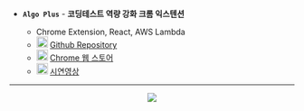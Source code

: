 ###

-   **` Algo Plus `** - **코딩테스트 역량 강화 크롬 익스텐션**

    -   Chrome Extension, React, AWS Lambda
    -   <img src="https://github.githubassets.com/assets/pinned-octocat-093da3e6fa40.svg" width="20" height="20"/> [Github Repository](https://github.com/algo-plus)
    -   <img src="https://www.google.com/images/icons/product/chrome_web_store-256.png" width="20" height="20"/> [Chrome 웹 스토어](https://chromewebstore.google.com/detail/algo-plus/egomkekembecbmlmmoflfdaobgkliiid)
    -   <img src="https://www.youtube.com/s/desktop/3637873e/img/logos/favicon_96x96.png" width="20" height="20"/> [시연영상](https://youtu.be/8h0NrgmRRuY?feature=shared)


---

<div align="center">
    <a href="https://solved.ac/ki9014">
        <img src="https://github-readme-solvedac-hyp3rflow.vercel.app/api/?handle=ki9014">
    </a>
</div>
